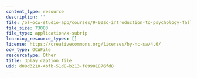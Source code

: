 ```yaml
---
content_type: resource
description: ''
file: /ol-ocw-studio-app/courses/9-00sc-introduction-to-psychology-fall-2011/d08d32104bfb51d8b213f89901876fd8_lBU64nfe8nM.vtt
file_size: 73003
file_type: application/x-subrip
learning_resource_types: []
license: https://creativecommons.org/licenses/by-nc-sa/4.0/
ocw_type: OCWFile
resourcetype: Other
title: 3play caption file
uid: d08d3210-4bfb-51d8-b213-f89901876fd8
---
```

